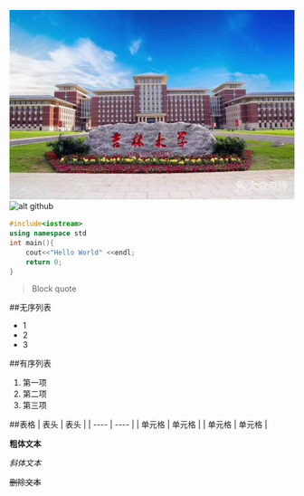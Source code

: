 ![jlu](./jlu.jpg)
![alt github](https://image.baidu.com/search/detail?ct=503316480&z=0&ipn=d&word=github&step_word=&hs=0&pn=3&spn=0&di=92730&pi=0&rn=1&tn=baiduimagedetail&is=0%2C0&istype=0&ie=utf-8&oe=utf-8&in=&cl=2&lm=-1&st=undefined&cs=1805732386%2C375809821&os=1799416803%2C1171305638&simid=4286400274%2C722407123&adpicid=0&lpn=0&ln=1732&fr=&fmq=1619353282843_R&fm=&ic=undefined&s=undefined&hd=undefined&latest=undefined&copyright=undefined&se=&sme=&tab=0&width=undefined&height=undefined&face=undefined&ist=&jit=&cg=&bdtype=0&oriquery=&objurl=https%3A%2F%2Fgimg2.baidu.com%2Fimage_search%2Fsrc%3Dhttp%3A%2F%2Feverytoknow.com%2Fwp-content%2Fuploads%2F2017%2F10%2Fgithub.png%26refer%3Dhttp%3A%2F%2Feverytoknow.com%26app%3D2002%26size%3Df9999%2C10000%26q%3Da80%26n%3D0%26g%3D0n%26fmt%3Djpeg%3Fsec%3D1621945284%26t%3D9a235417ad27cd7fe05c09d997ec3703&fromurl=ippr_z2C%24qAzdH3FAzdH3Fjej6yp5hg5o_z%26e3Bv54AzdH3Frw2jAzdH3FdAzdH3F&gsm=4&rpstart=0&rpnum=0&islist=&querylist=&force=undefined)
```C++
#include<iostream>
using namespace std
int main(){
    cout<<"Hello World" <<endl;
    return 0;
}
```
>
>Block quote

##无序列表
* 1
* 2
* 3

##有序列表
1. 第一项
2. 第二项
3. 第三项

##表格
|  表头   | 表头  |
|  ----  | ----  |
| 单元格  | 单元格 |
| 单元格  | 单元格 |

**粗体文本**

*斜体文本*

~~删除文本~~
